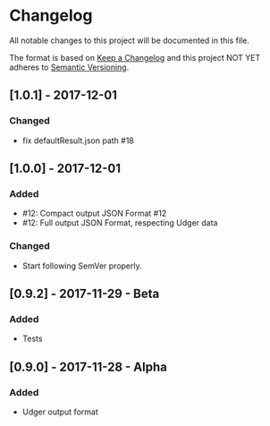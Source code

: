 # Changelog
All notable changes to this project will be documented in this file.

The format is based on [Keep a Changelog](http://keepachangelog.com/en/1.0.0/)
and this project NOT YET adheres to [Semantic Versioning](http://semver.org/spec/v2.0.0.html).

## [1.0.1] - 2017-12-01
### Changed
* fix defaultResult.json path #18

## [1.0.0] - 2017-12-01
### Added
* #12: Compact output JSON Format #12
* #12: Full output JSON Format, respecting Udger data

### Changed
* Start following SemVer properly.

## [0.9.2] - 2017-11-29 - Beta
### Added
* Tests

## [0.9.0] - 2017-11-28 - Alpha
### Added
* Udger output format